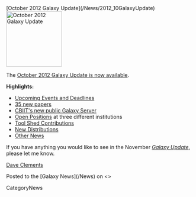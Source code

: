 <div class='newsItemHeader'>[October 2012 Galaxy Update](/News/2012_10GalaxyUpdate)</div>

<div class='right'><a href='/GalaxyUpdates/2012_10/'><img src='/Images/Logos/GalaxyUpdate200.png' alt='October 2012 Galaxy Update' width=150 /></a></div>

The [October 2012 Galaxy Update is now available](/GalaxyUpdates/2012_10). 

**Highlights:**

* [Upcoming Events and Deadlines](/GalaxyUpdates/2012_10/#upcoming-events-and-deadlines)
* [35 new papers](/GalaxyUpdates/2012_10/#new-papers)
* [CBIIT's new public Galaxy Server](/GalaxyUpdates/2012_10/#new-public-server-cbiit)
* [Open Positions](/GalaxyUpdates/2012_10/#whos-hiring) at three different institutions
* [Tool Shed Contributions](/GalaxyUpdates/2012_10/#tool-shed-contributions)
* [New Distributions](/GalaxyUpdates/2012_10/#new-distributionss)
* [Other News](/GalaxyUpdates/2012_10/#other-news)

If you have anything you would like to see in the November *[Galaxy Update](/GalaxyUpdates)*, please let me know.

[Dave Clements](/DaveClements)

<div class='newsItemFooter'>Posted to the [Galaxy News](/News) on <<Date(2012-10-01T16:50:00Z)>></div>

CategoryNews
